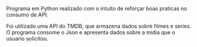 Programa em Python realizado com o intuito de reforçar boas praticas no consumo de API. 

Foi utilizado uma API do TMDB, que armazena dados sobre filmes e seríes. O programa consome o Json e apresenta dados sobre a midia que o usuario solicitou. 